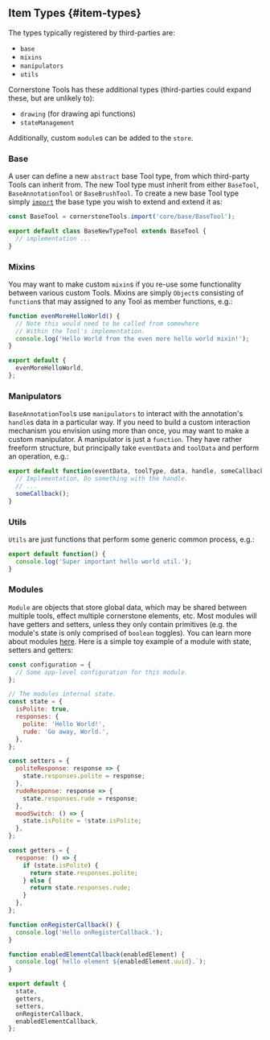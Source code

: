 ## Item Types {#item-types}

The types typically registered by third-parties are:

- `base`
- `mixins`
- `manipulators`
- `utils`

Cornerstone Tools has these additional types (third-parties could expand these, but are unlikely to):

- `drawing` (for drawing api functions)
- `stateManagement`

Additionally, custom `module`s can be added to the `store`.

### Base

A user can define a new `abstract` base Tool type, from which third-party Tools can inherit from. The new Tool type must inherit from either `BaseTool`, `BaseAnnotationTool` or `BaseBrushTool`. To create a new base Tool type simply [`import`](index.md#imports) the base type you wish to extend and extend it as:

```js
const BaseTool = cornerstoneTools.import('core/base/BaseTool');

export default class BaseNewTypeTool extends BaseTool {
  // implementation ...
}
```

### Mixins

You may want to make custom `mixin`s if you re-use some functionality between various custom Tools. Mixins are simply `Object`s consisting of `function`s that may assigned to any Tool as member functions, e.g.:

```js
function evenMoreHelloWorld() {
  // Note this would need to be called from somewhere
  // Within the Tool's implementation.
  console.log('Hello World from the even more hello world mixin!');
}

export default {
  evenMoreHelloWorld,
};
```

### Manipulators

`BaseAnnotationTool`s use `manipulators` to interact with the annotation's `handle`s data in a particular way. If you need to build a custom interaction mechanism you envision using more than once, you may want to make a custom manipulator. A manipulator is just a `function`. They have rather freeform structure, but principally take `eventData` and `toolData` and perform an operation, e.g.:

```js
export default function(eventData, toolType, data, handle, someCallback) {
  // Implementation, Do something with the handle.
  // ...
  someCallback();
}
```

### Utils

`Utils` are just functions that perform some generic common process, e.g.:

```js
export default function() {
  console.log('Super important hello world util.');
}
```

### Modules

`Module` are objects that store global data, which may be shared between multiple tools, effect multiple cornerstone elements, etc. Most modules will have getters and setters, unless they only contain primitives (e.g. the module's state is only comprised of `boolean` toggles). You can learn more about modules [here](../modules/index.md). Here is a simple toy example of a module with state, setters and getters:

```js
const configuration = {
  // Some app-level configuration for this module.
};

// The modules internal state.
const state = {
  isPolite: true,
  responses: {
    polite: 'Hello World!',
    rude: 'Go away, World.',
  },
};

const setters = {
  politeResponse: response => {
    state.responses.polite = response;
  },
  rudeResponse: response => {
    state.responses.rude = response;
  },
  moodSwitch: () => {
    state.isPolite = !state.isPolite;
  },
};

const getters = {
  response: () => {
    if (state.isPolite) {
      return state.responses.polite;
    } else {
      return state.responses.rude;
    }
  },
};

function onRegisterCallback() {
  console.log('Hello onRegisterCallback.');
}

function enabledElementCallback(enabledElement) {
  console.log(`hello element ${enabledElement.uuid}.`);
}

export default {
  state,
  getters,
  setters,
  onRegisterCallback,
  enabledElementCallback,
};
```

